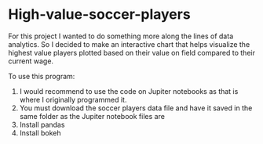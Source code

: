 # High-value-soccer-players
For this project I wanted to do something more along the lines of data analytics. So I decided to make an interactive chart that helps visualize the highest value players plotted based on their value on field compared to their current wage.

To use this program:
1)	I would recommend to use the code on Jupiter notebooks as that is where I originally programmed it.
2)	You must download the soccer players data file and have it saved in the same folder as the Jupiter notebook files are 
3)	Install pandas
4)  Install bokeh
